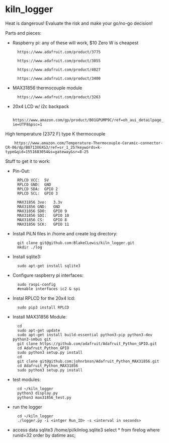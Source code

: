 # kiln_logger

Heat is dangerous! Evaluate the risk and make your go/no-go decision!

Parts and pieces:

- Raspberry pi: any of these will work, $10 Zero W is cheapest

		https://www.adafruit.com/product/3775

		https://www.adafruit.com/product/3055

		https://www.adafruit.com/product/4027

		https://www.adafruit.com/product/3400

- MAX31856 thermocouple module

		https://www.adafruit.com/product/3263

- 20x4 LCD w/ i2c backpack

		https://www.amazon.com/gp/product/B01GPUMP9C/ref=oh_aui_detailpage_o01_s00?ie=UTF8&psc=1


High temperature (2372 F) type K thermocouple

		https://www.amazon.com/Temperature-Thermocouple-Ceramic-connector-CR-06/dp/B0713X6XG3/ref=sr_1_25?keywords=k-type&qid=1551683054&s=gateway&sr=8-25


Stuff to get it to work:

- Pin-Out:

		RPLCD VCC:	5V
		RPLCD GND:	GND
		RPLCD SDA:	GPIO 2
		RPLCD SCL:	GPIO 3

		MAX31856 3vo:	3.3v
		MAX31856 GND:	GND
		MAX31856 SDO:	GPIO 9
		MAX31856 SDI:	GPIO 10
		MAX31856 CS:	GPIO 8
		MAX31856 SCK:	GPIO 11


- Install PiLN files in /home and create log directory:

		git clone git@github.com:BlakeCLewis/kiln_logger.git
		mkdir ./log

- Install sqlite3:

		sudo apt-get install sqlite3

- Configure raspberry pi interfaces:

		sudo raspi-config
		#enable interfaces ic2 & spi

- Instal RPLCD for the 20x4 lcd:

		sudo pip3 install RPLCD

- Install MAX31856 Module:

		cd
		sudo apt-get update
		sudo apt-get install build-essential python3-pip python3-dev python3-smbus git
		git clone https://github.com/adafruit/Adafruit_Python_GPIO.git
		cd Adafruit_Python_GPIO
		sudo python3 setup.py install
		cd
		git clone git@github.com:johnrbnsn/Adafruit_Python_MAX31856.git
		cd Adafruit_Python_MAX31856
		sudo python3 setup.py install
- test modules:

		cd ~/kiln_logger
		python3 display.py
		python3 max31856_test.py

- run the logger

		cd ~/kiln_logger
		./logger.py -i <intger Run_ID> -s <interval in seconds>


- access data
		sqlite3 /home/pi/kilnlog.sqlite3
		select * from firelog where runid=32 order by datime asc;
